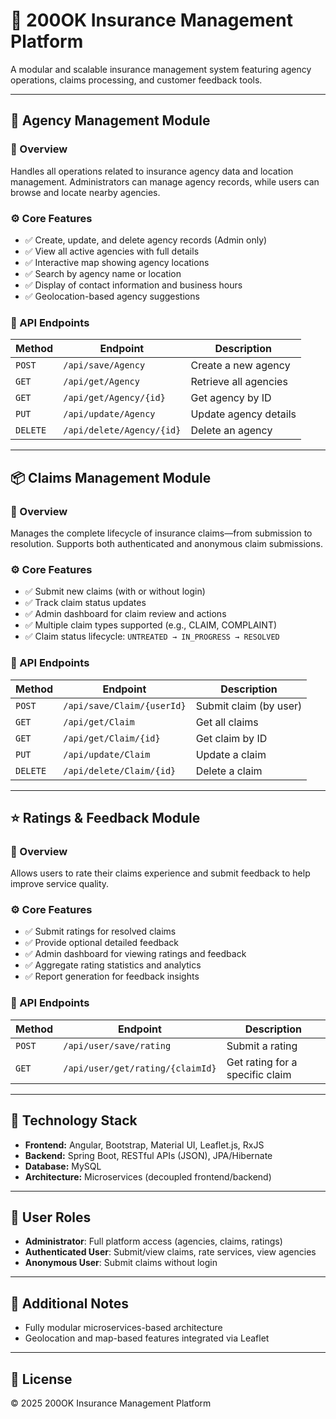 # 🚀 200OK Insurance Management Platform

A modular and scalable insurance management system featuring agency operations, claims processing, and customer feedback tools.

---

## 📍 Agency Management Module

### 📝 Overview  
Handles all operations related to insurance agency data and location management. Administrators can manage agency records, while users can browse and locate nearby agencies.

### ⚙️ Core Features  
- ✅ Create, update, and delete agency records (Admin only)  
- ✅ View all active agencies with full details  
- ✅ Interactive map showing agency locations  
- ✅ Search by agency name or location  
- ✅ Display of contact information and business hours  
- ✅ Geolocation-based agency suggestions  

### 📡 API Endpoints  
| Method | Endpoint | Description |
|--------|----------|-------------|
| `POST` | `/api/save/Agency` | Create a new agency |
| `GET` | `/api/get/Agency` | Retrieve all agencies |
| `GET` | `/api/get/Agency/{id}` | Get agency by ID |
| `PUT` | `/api/update/Agency` | Update agency details |
| `DELETE` | `/api/delete/Agency/{id}` | Delete an agency |

---

## 📦 Claims Management Module

### 📝 Overview  
Manages the complete lifecycle of insurance claims—from submission to resolution. Supports both authenticated and anonymous claim submissions.

### ⚙️ Core Features  
- ✅ Submit new claims (with or without login)  
- ✅ Track claim status updates  
- ✅ Admin dashboard for claim review and actions  
- ✅ Multiple claim types supported (e.g., CLAIM, COMPLAINT)  
- ✅ Claim status lifecycle: `UNTREATED → IN_PROGRESS → RESOLVED`  

### 📡 API Endpoints  
| Method | Endpoint | Description |
|--------|----------|-------------|
| `POST` | `/api/save/Claim/{userId}` | Submit claim (by user) |
| `GET` | `/api/get/Claim` | Get all claims |
| `GET` | `/api/get/Claim/{id}` | Get claim by ID |
| `PUT` | `/api/update/Claim` | Update a claim |
| `DELETE` | `/api/delete/Claim/{id}` | Delete a claim |

---

## ⭐ Ratings & Feedback Module

### 📝 Overview  
Allows users to rate their claims experience and submit feedback to help improve service quality.

### ⚙️ Core Features  
- ✅ Submit ratings for resolved claims  
- ✅ Provide optional detailed feedback  
- ✅ Admin dashboard for viewing ratings and feedback  
- ✅ Aggregate rating statistics and analytics  
- ✅ Report generation for feedback insights  

### 📡 API Endpoints  
| Method | Endpoint | Description |
|--------|----------|-------------|
| `POST` | `/api/user/save/rating` | Submit a rating |
| `GET` | `/api/user/get/rating/{claimId}` | Get rating for a specific claim |

---

## 🧰 Technology Stack

- **Frontend:** Angular, Bootstrap, Material UI, Leaflet.js, RxJS  
- **Backend:** Spring Boot, RESTful APIs (JSON), JPA/Hibernate  
- **Database:** MySQL  
- **Architecture:** Microservices (decoupled frontend/backend)

---

## 👥 User Roles

- **Administrator**: Full platform access (agencies, claims, ratings)  
- **Authenticated User**: Submit/view claims, rate services, view agencies  
- **Anonymous User**: Submit claims without login

---

## 📌 Additional Notes

- Fully modular microservices-based architecture  
- Geolocation and map-based features integrated via Leaflet  
---

## 📄 License

© 2025 200OK Insurance Management Platform  
